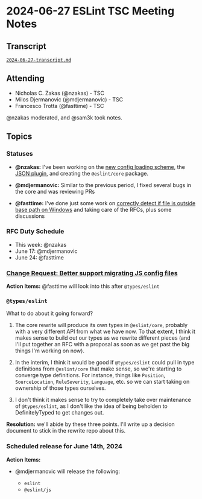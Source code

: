 # 2024-06-27 ESLint TSC Meeting Notes

## Transcript

[`2024-06-27-transcript.md`](2024-06-27-transcript.md)

## Attending

- Nicholas C. Zakas (@nzakas) - TSC
- Milos Djermanovic (@mdjermanovic) - TSC
- Francesco Trotta (@fasttime) - TSC

@nzakas moderated, and @sam3k took notes.

## Topics

### Statuses

* **@nzakas:**  I've been working on the [new config loading scheme](https://github.com/eslint/rfcs/pull/120), the [JSON plugin](https://github.com/eslint/json/pull/1), and creating the `@eslint/core` package.

* **@mdjermanovic:** Similar to the previous period, I fixed several bugs in the core and was reviewing PRs

* **@fasttime:** I've done just some work on [correctly detect if file is outside base path on Windows](https://github.com/eslint/rewrite/pull/59) and taking care of the RFCs, plus some discussions

### RFC Duty Schedule

* This week: @nzakas
* June 17: @mdjermanovic 
* June 24: @fasttime

### [Change Request: Better support migrating JS config files](https://github.com/eslint/rewrite/issues/64)

**Action Items:** @fasttime will look into this after `@types/eslint`

### `@types/eslint`

What to do about it going forward?

1) The core rewrite will produce its own types in `@eslint/core`, probably with a very different API from what we have now. To that extent, I think it makes sense to build out our types as we rewrite different pieces (and I'll put together an RFC with a proposal as soon as we get past the big things I'm working on now).

2) In the interim, I think it would be good if `@types/eslint` could pull in type definitions from `@eslint/core` that make sense, so we're starting to converge type definitions. For instance, things like `Position`, `SourceLocation`, `RuleSeverity`, `Language`, etc. so we can start taking on ownership of those types ourselves.

3) I don't think it makes sense to try to completely take over maintenance of `@types/eslint`, as I don't like the idea of being beholden to DefinitelyTyped to get changes out.

**Resolution:** we'll abide by these three points. I'll write up a decision document to stick in the rewrite repo about this.

### Scheduled release for June 14th, 2024

**Action Items:**

- @mdjermanovic will release the following:

  - `eslint`
  - `@eslint/js`